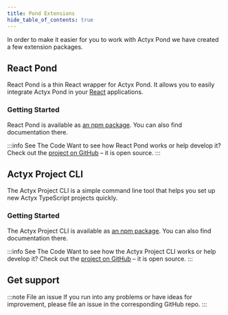```yaml
---
title: Pond Extensions
hide_table_of_contents: true
---
```


<!-- markdownlint-disable MD024 -->

In order to make it easier for you to work with Actyx Pond we have created a few extension packages.

## React Pond

React Pond is a thin React wrapper for Actyx Pond. It allows you to easily integrate Actyx Pond in your [React](https://reactjs.org/) applications.

### Getting Started

React Pond is available as [an npm package](https://www.npmjs.com/package/@actyx-contrib/react-pond). You can also find documentation there.

:::info See The Code
Want to see how React Pond works or help develop it? Check out the [project on GitHub](https://github.com/actyx-contrib/react-pond) – it is open source.
:::

## Actyx Project CLI

The Actyx Project CLI is a simple command line tool that helps you set up new Actyx TypeScript projects quickly.

### Getting Started

The Actyx Project CLI is available as [an npm package](https://www.npmjs.com/package/@actyx-contrib/react-pond). You can also find documentation there.

:::info See The Code
Want to see how the Actyx Project CLI works or help develop it? Check out the [project on GitHub](https://github.com/actyx-contrib/actyx-project-cli) – it is open source.
:::

## Get support

:::note File an issue
If you run into any problems or have ideas for improvement, please file an issue in the corresponding GitHub repo.
:::
